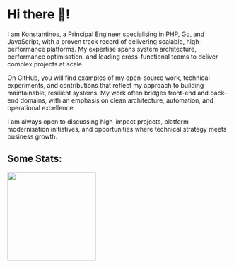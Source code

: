 # Hi there 👋!


I am Konstantinos, a Principal Engineer specialising in PHP, Go, and JavaScript, with a proven track record of delivering scalable, high-performance platforms. My expertise spans system architecture, performance optimisation, and leading cross-functional teams to deliver complex projects at scale.

On GitHub, you will find examples of my open-source work, technical experiments, and contributions that reflect my approach to building maintainable, resilient systems. My work often bridges front-end and back-end domains, with an emphasis on clean architecture, automation, and operational excellence.

I am always open to discussing high-impact projects, platform modernisation initiatives, and opportunities where technical strategy meets business growth.



## Some Stats:
<a href="https://konstantinos.top/">
  <img height=200 align="center" src="https://github-readme-stats.vercel.app/api/top-langs?username=konstantinosbotonakis&layout=compact&langs_count=8&card_width=320" />
</a>
